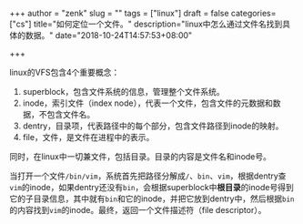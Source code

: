 +++
author = "zenk"
slug = ""
tags = ["linux"]
draft = false
categories=["cs"]
title="如何定位一个文件。"
description="linux中怎么通过文件名找到具体的数据。"
date="2018-10-24T14:57:53+08:00"

+++

linux的VFS包含4个重要概念：
1. superblock，包含文件系统的信息，管理整个文件系统。
2. inode，索引文件（index node），代表一个文件，包含文件的元数据和数据，不包含文件名。
3. dentry，目录项，代表路径中的每个部分，包含文件路径到inode的映射。
4. file，文件，是文件在进程中的表示。

同时，在linux中一切兼文件，包括目录。目录的内容是文件名和inode号。

当打开一个文件`/bin/vim`，系统首先把路径分解成`/`、`bin`、`vim`，根据dentry查`vim`的inode，如果dentry还没有`bin`，会根据superblock中**根目录**的inode号得到它的子目录信息，其中就有`bin`和它的inode，并把它放到dentry中，然后根据`bin`的内容找到`vim`的inode。最终，返回一个文件描述符（file descriptor）。
